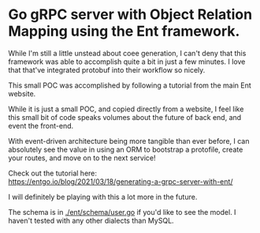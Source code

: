 # Go gRPC server with Object Relation Mapping using the Ent framework. 


While I'm still a little unstead about coee generation, I can't deny that this framework was able to accomplish quite a bit in just a few minutes. I love that that've integrated protobuf into their workflow so nicely.  
  
  
This small POC was accomplished by following a tutorial from the main Ent website.

While it is just a small POC, and copied directly from a website, I feel like this small bit of code speaks volumes about the future of back end, and event the front-end.


With event-driven architecture being more tangible than ever before, I can absolutely see the value in using an ORM to bootstrap a protofile, create your routes, and move on to the next service!

Check out the tutorial here:  
https://entgo.io/blog/2021/03/18/generating-a-grpc-server-with-ent/
  
  
I will definitely be playing with this a lot more in the future.

The schema is in [./ent/schema/user.go](./ent/schema/user.go) if you'd like to see the model. I haven't tested with any other dialects than MySQL.